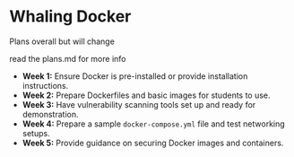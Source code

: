 # Whaling Docker

Plans overall but will change

read the plans.md for more info


- **Week 1:** Ensure Docker is pre-installed or provide installation instructions.
- **Week 2:** Prepare Dockerfiles and basic images for students to use.
- **Week 3:** Have vulnerability scanning tools set up and ready for demonstration.
- **Week 4:** Prepare a sample `docker-compose.yml` file and test networking setups.
- **Week 5:** Provide guidance on securing Docker images and containers.

